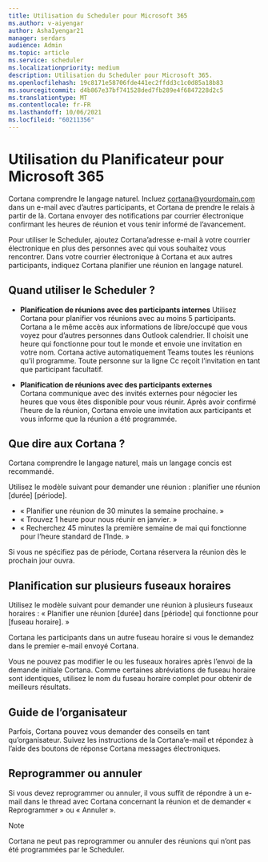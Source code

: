 ```yaml
---
title: Utilisation du Scheduler pour Microsoft 365
ms.author: v-aiyengar
author: AshaIyengar21
manager: serdars
audience: Admin
ms.topic: article
ms.service: scheduler
ms.localizationpriority: medium
description: Utilisation du Scheduler pour Microsoft 365.
ms.openlocfilehash: 19c8171e58706fde441ec2ffdd3c1c0d85a18b83
ms.sourcegitcommit: d4b867e37bf741528ded7fb289e4f6847228d2c5
ms.translationtype: MT
ms.contentlocale: fr-FR
ms.lasthandoff: 10/06/2021
ms.locfileid: "60211356"
---
```

# <a name="how-to-use-scheduler-for-microsoft-365"></a>Utilisation du Planificateur pour Microsoft 365

Cortana comprendre le langage naturel. Incluez cortana@yourdomain.com dans un e-mail avec d’autres participants, et Cortana de prendre le relais à partir de là. Cortana envoyer des notifications par courrier électronique confirmant les heures de réunion et vous tenir informé de l’avancement.

Pour utiliser le Scheduler, ajoutez Cortana’adresse e-mail à votre courrier électronique en plus des personnes avec qui vous souhaitez vous rencontrer. Dans votre courrier électronique à Cortana et aux autres participants, indiquez Cortana planifier une réunion en langage naturel.  

## <a name="when-to-use-scheduler"></a>Quand utiliser le Scheduler ?

- **Planification de réunions avec des participants internes** Utilisez Cortana pour planifier vos réunions avec au moins 5 participants. Cortana a le même accès aux informations de libre/occupé que vous voyez pour d’autres personnes dans Outlook calendrier. Il choisit une heure qui fonctionne pour tout le monde et envoie une invitation en votre nom. Cortana active automatiquement Teams toutes les réunions qu’il programme. Toute personne sur la ligne Cc reçoit l’invitation en tant que participant facultatif.  

- **Planification de réunions avec des participants externes**  
Cortana communique avec des invités externes pour négocier les heures que vous êtes disponible pour vous réunir. Après avoir confirmé l’heure de la réunion, Cortana envoie une invitation aux participants et vous informe que la réunion a été programmée.

## <a name="what-to-say-to-cortana"></a>Que dire aux Cortana ?

Cortana comprendre le langage naturel, mais un langage concis est recommandé. 

Utilisez le modèle suivant pour demander une réunion : planifier une réunion [durée] [période].  

- « Planifier une réunion de 30 minutes la semaine prochaine. »  
- « Trouvez 1 heure pour nous réunir en janvier. » 
- « Recherchez 45 minutes la première semaine de mai qui fonctionne pour l’heure standard de l’Inde. » 

Si vous ne spécifiez pas de période, Cortana réservera la réunion dès le prochain jour ouvra.

## <a name="scheduling-across-multiple-time-zones"></a>Planification sur plusieurs fuseaux horaires

Utilisez le modèle suivant pour demander une réunion à plusieurs fuseaux horaires : « Planifier une réunion [durée] dans [période] qui fonctionne pour [fuseau horaire]. » 

Cortana les participants dans un autre fuseau horaire si vous le demandez dans le premier e-mail envoyé Cortana.  

Vous ne pouvez pas modifier le ou les fuseaux horaires après l’envoi de la demande initiale Cortana. Comme certaines abréviations de fuseau horaire sont identiques, utilisez le nom du fuseau horaire complet pour obtenir de meilleurs résultats.  

## <a name="organizer-guidance"></a>Guide de l’organisateur

Parfois, Cortana pouvez vous demander des conseils en tant qu’organisateur. Suivez les instructions de la Cortana’e-mail et répondez à l’aide des boutons de réponse Cortana messages électroniques.

## <a name="reschedule-or-cancel"></a>Reprogrammer ou annuler

Si vous devez reprogrammer ou annuler, il vous suffit de répondre à un e-mail dans le thread avec Cortana concernant la réunion et de demander « Reprogrammer » ou « Annuler ». 

> [!NOTE]
> Cortana ne peut pas reprogrammer ou annuler des réunions qui n’ont pas été programmées par le Scheduler.  
